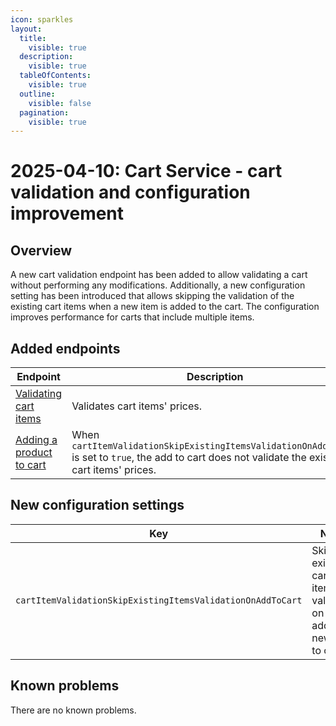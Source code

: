 ```yaml
---
icon: sparkles
layout:
  title:
    visible: true
  description:
    visible: true
  tableOfContents:
    visible: true
  outline:
    visible: false
  pagination:
    visible: true
---
```

# 2025-04-10: Cart Service - cart validation and configuration improvement

## Overview

A new cart validation endpoint has been added to allow validating a cart without performing any modifications.
Additionally, a new configuration setting has been introduced that allows skipping the validation of the existing cart items when a new item is added to the cart. The configuration improves performance for carts that include multiple items.

## Added endpoints

| Endpoint                                                                        | Description                                                                                                                                   |
|---------------------------------------------------------------------------------|-----------------------------------------------------------------------------------------------------------------------------------------------|
| [Validating cart items](https://developer.emporix.io/documentation-portal/api-references/checkout/cart/api-reference/carts#get-cart-tenant-carts-cartid-validate)             | Validates cart items' prices.                                                                                                                  |
| [Adding a product to cart](https://developer.emporix.io/documentation-portal/api-references/checkout/cart/api-reference/cart-items#post-cart-tenant-carts-cartid-items) | When `cartItemValidationSkipExistingItemsValidationOnAddToCart` is set to `true`, the add to cart does not validate the existing cart items' prices. |

## New configuration settings

| Key                                                         | Name                                                           | Type    |
|-------------------------------------------------------------|----------------------------------------------------------------|---------|
| `cartItemValidationSkipExistingItemsValidationOnAddToCart` | Skip existing cart items validation on adding new item to cart. | BOOLEAN |

## Known problems

There are no known problems.